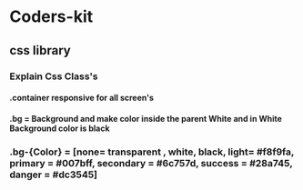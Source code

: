 # Coders-kit
## css library
### Explain Css Class's
#### .container responsive for all screen's 
#### .bg = Background and make color inside the parent White and in White Background color is black
###  .bg-{Color} = [none= transparent , white, black, light= #f8f9fa, primary = #007bff, secondary = #6c757d, success = #28a745, danger =  #dc3545]
